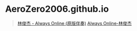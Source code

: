# AeroZero2006.github.io
>[林俊杰 - Always Online (原版伴奏)](https://wwi.lanzouy.com/is3rUy2r1rg "optional title")
>[Always Online-林俊杰](https://wwi.lanzouy.com/is3rUy2r1rg "optional title")
